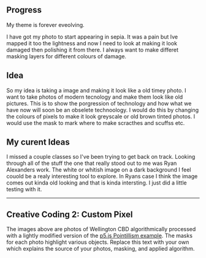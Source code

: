 ## Progress 
My theme is forever eveolving.

I have got my photo to start appearing in sepia. It was a pain but Ive mapped it too the lightness and now I need to look at making it look damaged then polishing it from there. I always want to make differet masking layers for different colours of damage.

## Idea 
So my idea is taking a image and making it look like a old timey photo. I want to take photos of modern tecnology and make them look like old pictures. This is to show the porgression of technology and how what we have now will soon be an obselete technoology. I would do this by changing the colours of pixels to make it look greyscale or old brown tinted photos. I would use the mask to mark where to make scracthes and scuffss etc. 

## My curent Ideas
I missed a couple classes so I've been trying to get back on track. Looking through all of the stuff the one that really stood out to me was Ryan Alexanders work. The white or whitish image on a dark background I feel couold be a realy interesting tool to explore. In Ryans case I think the image comes out kinda old looking and that is kinda intersting. I just did a little testing with it.

---------------------------------

## Creative Coding 2: Custom Pixel

The images above are photos of Wellington CBD algorithmically processed with a lightly modified version of the [p5.js Pointillism example](https://p5js.org/examples/image-pointillism.html). The masks for each photo highlight various objects. Replace this text with your own which explains the source of your photos, masking, and applied algorithm.
